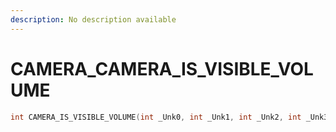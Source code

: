 ```yaml
---
description: No description available 
---
```


# CAMERA\_CAMERA_IS_VISIBLE_VOLUME

```cpp
int CAMERA_IS_VISIBLE_VOLUME(int _Unk0, int _Unk1, int _Unk2, int _Unk3, int _Unk4, int _Unk5, int _Unk6);
```
